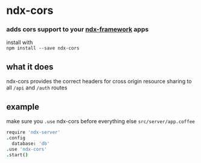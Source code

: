 # ndx-cors
### adds cors support to your [ndx-framework](https://github.com/ndxbxrme/ndx-framework) apps
install with  
`npm install --save ndx-cors`  
## what it does
ndx-cors provides the correct headers for cross origin resource sharing to all `/api` and `/auth` routes
## example
make sure you `.use` ndx-cors before everything else
`src/server/app.coffee`
```coffeescript
require 'ndx-server'
.config
  database: 'db'
.use 'ndx-cors'
.start()
```